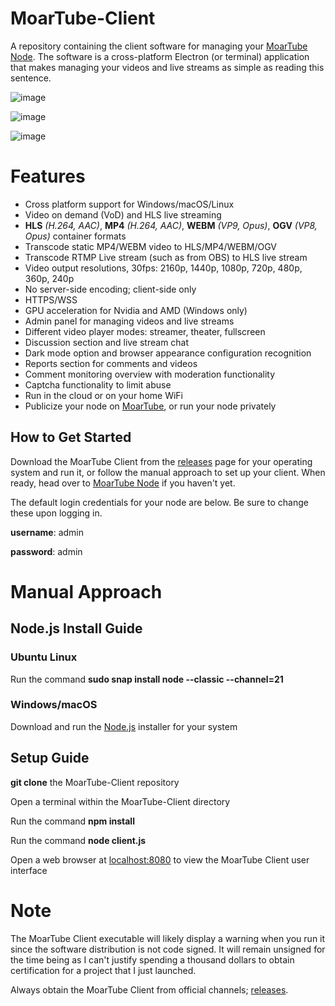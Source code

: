 # MoarTube-Client
A repository containing the client software for managing your [MoarTube Node](https://github.com/cconley717/MoarTube-Node). The software is a cross-platform Electron (or terminal) application that makes managing your videos and live streams as simple as reading this sentence.

![image](https://github.com/cconley717/MoarTube-Client/assets/26640616/0d8ac95f-f68b-4e36-849e-28139b45ce50)

![image](https://github.com/cconley717/MoarTube-Client/assets/26640616/918aa074-b6e2-49f1-8d14-5c2ed1bcd582)

![image](https://github.com/cconley717/MoarTube-Client/assets/26640616/068ec86b-a3d8-4285-9b64-4b71f64cce41)

# Features
 - Cross platform support for Windows/macOS/Linux
 - Video on demand (VoD) and HLS live streaming
 - **HLS** *(H.264, AAC)*, **MP4** *(H.264, AAC)*, **WEBM** *(VP9, Opus)*, **OGV** *(VP8, Opus)* container formats
 - Transcode static MP4/WEBM video to HLS/MP4/WEBM/OGV
 - Transcode RTMP Live stream (such as from OBS) to HLS live stream
 - Video output resolutions, 30fps: 2160p, 1440p, 1080p, 720p, 480p, 360p, 240p
 - No server-side encoding; client-side only
 - HTTPS/WSS
 - GPU acceleration for Nvidia and AMD (Windows only)
 - Admin panel for managing videos and live streams
 - Different video player modes: streamer, theater, fullscreen
 - Discussion section and live stream chat
 - Dark mode option and browser appearance configuration recognition
 - Reports section for comments and videos
 - Comment monitoring overview with moderation functionality
 - Captcha functionality to limit abuse
 - Run in the cloud or on your home WiFi
 - Publicize your node on [MoarTube](http://www.moartube.com), or run your node privately

## How to Get Started
Download the MoarTube Client from the [releases](https://github.com/cconley717/MoarTube-Client/releases) page for your operating system and run it, or follow the manual approach to set up your client. When ready, head over to [MoarTube Node](https://github.com/cconley717/MoarTube-Node) if you haven't yet.

The default login credentials for your node are below. Be sure to change these upon logging in.

**username**: admin

**password**: admin

# Manual Approach

## Node.js Install Guide

### Ubuntu Linux
Run the command **sudo snap install node --classic --channel=21**

### Windows/macOS
Download and run the [Node.js](https://nodejs.org/en/download) installer for your system

## Setup Guide

**git clone** the MoarTube-Client repository

Open a terminal within the MoarTube-Client directory

Run the command **npm install**

Run the command **node client.js**

Open a web browser at [localhost:8080](http://localhost:8080) to view the MoarTube Client user interface

# Note

The MoarTube Client executable will likely display a warning when you run it since the software distribution is not code signed. It will remain unsigned for the time being as I can't justify spending a thousand dollars to obtain certification for a project that I just launched.

Always obtain the MoarTube Client from official channels; [releases](https://github.com/cconley717/MoarTube-Client/releases).
